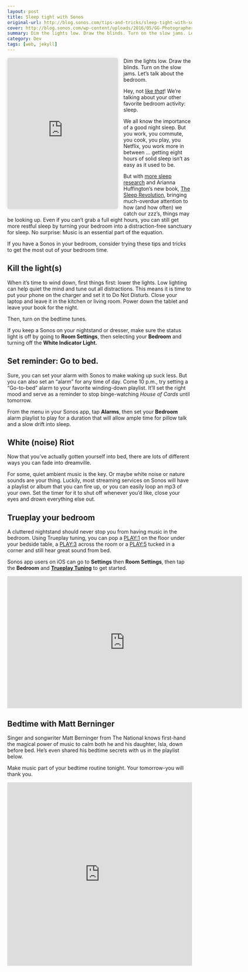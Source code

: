 ```yaml
---
layout: post
title: Sleep tight with Sonos
original-url: http://blog.sonos.com/tips-and-tricks/sleep-tight-with-sonos
cover: http://blog.sonos.com/wp-content/uploads/2016/05/GG-Photographer-Credit_Myrna-Suarez-e1462483983629.jpg
summary: Dim the lights low. Draw the blinds. Turn on the slow jams. Let’s talk about the bedroom. Hey, not like that! We’re talking about your other favorite bedroom activity, sleep. We all know the importance of a good night sleep. But you work, you commute, you cook, you play, you Netflix, you work more in between...
category: Dev
tags: [web, jekyll]
---
```

<div class="entry-content">
	<div style="float: left; margin-right: 15px;">
		<iframe class="instagram-media instagram-media-rendered" id="instagram-embed-0" src="https://www.instagram.com/p/BAU2JgxjlQU/embed/captioned/?v=6" allowtransparency="true" frameborder="0" height="410" data-instgrm-payload-id="instagram-media-payload-0" scrolling="no" style="border: 0px; margin: 1px; max-width: 658px; width: calc(100% - 2px); border-radius: 4px; box-shadow: rgba(0, 0, 0, 0.498039) 0px 0px 1px 0px, rgba(0, 0, 0, 0.14902) 0px 1px 10px 0px; display: block; padding: 0px; background: rgb(255, 255, 255);"></iframe>
		<p><script src="//platform.instagram.com/en_US/embeds.js" async="" defer="defer"></script>
	</p></div>
	<p><script src="//platform.instagram.com/en_US/embeds.js" async="" defer="defer"></script></p>
	<p>Dim the lights low. Draw the blinds. Turn on the slow jams. Let’s talk about the bedroom.</p>
	<p>Hey, not <a href="http://musicmakesithome.com/post/138963664002/turn-up-the-heat">like </a><a href="http://musicmakesithome.com/post/138963664002/turn-up-the-heat"><em>that</em></a>! We’re talking about your other favorite bedroom activity: sleep.</p>
	<p>We all know the importance of a good night sleep. But you work, you commute, you cook, you play, you Netflix, you work more in between … getting eight hours of solid sleep isn’t as easy as it used to be.</p>
	<p>But with <a href="http://healthysleep.med.harvard.edu/healthy/getting/overcoming/tips">more sleep research</a> and Arianna Huffington’s new book, <a href="http://www.huffingtonpost.com/quora/why-arianna-huffington-ca_b_9848524.html">The Sleep Revolution</a>, bringing much-overdue attention to how (and how often) we catch our zzz’s, things may be looking up. Even if you can’t grab a full eight hours, you can still get more restful sleep by turning your bedroom into a distraction-free sanctuary for sleep. No surprise: Music is an essential part of the equation.</p>
	<p>If you have a Sonos in your bedroom, consider trying these tips and tricks to get the most out of your bedroom time.</p>
	<h2><strong>Kill the light(s)</strong></h2>
	<p>When it’s time to wind down, first things first: lower the lights. Low lighting can help quiet the mind and tune out all distractions. This means it is time to put your phone on the charger and set it to Do Not Disturb.&nbsp;Close your laptop and leave it in the kitchen or living room. Power down the tablet and leave your book for the night.</p>
	<p>Then, turn on the bedtime tunes.</p>
	<p>If you keep a Sonos on your nightstand or dresser, make sure the status light is off by going to <strong>Room Settings</strong>, then selecting your <strong>Bedroom</strong> and turning off the <strong>White Indicator Light.</strong></p>
	<h2>Set reminder: Go to bed.</h2>
	<p>Sure, you can set your alarm with Sonos to make waking up suck less. But you can also set an “alarm” for any time of day. Come 10 p.m., try setting a “Go-to-bed” alarm to your favorite winding-down playlist. It’ll set the right mood and serve as a reminder to stop binge-watching <em>House of Cards </em>until tomorrow.</p>
	<p>From the menu in your Sonos app, tap <strong>Alarms</strong>, then set your <strong>Bedroom</strong> alarm playlist to play for a duration that will allow ample time for pillow talk and a slow drift into sleep.</p>
	<h2>White (noise) Riot</h2>
	<p>Now that you’ve actually gotten yourself into bed, there are lots of different ways you can fade into dreamville.</p>
	<p>For some, quiet ambient music is the key. Or maybe white noise or nature sounds are your thing. Luckily, most streaming services on Sonos will have a playlist or album that you can fire up, or you can easily loop an mp3 of your own. Set the timer for it to shut off whenever you’d like, close your eyes and drown everything else out.</p>
	<h2>Trueplay your bedroom</h2>
	<p>A cluttered nightstand should never stop you from having music in the bedroom. Using Trueplay tuning, you can pop a <a href="http://www.sonos.com/shop/play1">PLAY:1</a> on the floor under your bedside table, a <a href="http://www.sonos.com/shop/play3">PLAY:3</a> across the room or a <a href="http://www.sonos.com/shop/play5">PLAY:5</a> tucked in a corner and still hear great sound from bed.</p>
	<p>Sonos app users on iOS can go to <strong>Settings</strong> then <strong>Room Settings</strong>, then tap the <strong>Bedroom</strong> and <strong><a href="http://www.sonos.com/trueplay-speaker-tuning-software" target="_blank">Trueplay Tuning</a></strong> to get started.</p>
	<p><iframe width="640" height="360" src="https://www.youtube.com/embed/8QgJHUy93T0?feature=oembed" frameborder="0" allowfullscreen=""></iframe></p>
	<h2>Bedtime with Matt Berninger</h2>
	<p>Singer and songwriter Matt Berninger from The National knows first-hand the magical power of music to calm both he and his daughter, Isla, down before bed. He’s even shared his bedtime secrets with us in the playlist below.</p>
	<p>Make music part of your bedtime routine tonight. Your tomorrow-you will thank you.</p>
	<p><iframe src="https://playlists.applemusic.com/embed/pl.03d2849b6b3b4ebcaa5426a88e973444?country=us&amp;app=music" width="100%" height="500px" frameborder="0"></iframe></p>
</div>